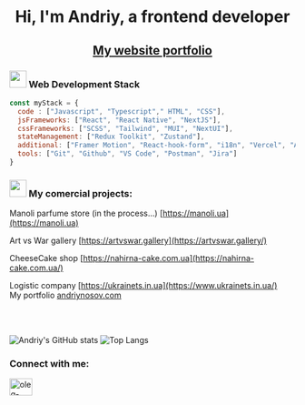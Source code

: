 <h1 align="center">Hi, I'm Andriy, a frontend developer</h1>
<h2 align="center"><a href="https://andriynosov.com/" target="_blank" rel="noreferrer">My website portfolio</a></h2>


### <img src="https://media.giphy.com/media/WUlplcMpOCEmTGBtBW/giphy.gif" width="30"> Web Development Stack

```javascript
const myStack = {
  code : ["Javascript", "Typescript"," HTML", "CSS"],
  jsFrameworks: ["React", "React Native", "NextJS"],
  cssFrameworks: ["SCSS", "Tailwind", "MUI", "NextUI"],
  stateManagement: ["Redux Toolkit", "Zustand"],
  additional: ["Framer Motion", "React-hook-form", "i18n", "Vercel", "AWS"],
  tools: ["Git", "Github", "VS Code", "Postman", "Jira"]
}
```

### <img src="https://emojis.slackmojis.com/emojis/images/1531849430/4246/blob-sunglasses.gif?1531849430" width="30"/> My comercial projects:

Manoli parfume store (in the process...) [https://manoli.ua](https://manoli.ua)

Art vs War gallery [https://artvswar.gallery](https://artvswar.gallery/)

CheeseCake shop [https://nahirna-cake.com.ua](https://nahirna-cake.com.ua/)

Logistic company [https://ukrainets.in.ua](https://www.ukrainets.in.ua/)
<br />
My portfolio [andriynosov.com](https://andriynosov.com)


<br />
<br />

![Andriy's GitHub stats](https://github-readme-stats.vercel.app/api?username=nosovandriy&show_icons=true&theme=transparent) ![Top Langs](https://github-readme-stats.vercel.app/api/top-langs/?username=nosovandriy&layout=compact)


<h3 align="left">Connect with me:</h3>
<p align="left">
<a href="https://www.linkedin.com/in/andriy-nosov/" target="blank"><img align="center" src="https://raw.githubusercontent.com/rahuldkjain/github-profile-readme-generator/master/src/images/icons/Social/linked-in-alt.svg" alt="oleg-vetrov-a580b5238" height="30" width="40" /></a>
</p>
